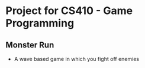 # Project for CS410 - Game Programming

## Monster Run
- A wave based game in which you fight off enemies
